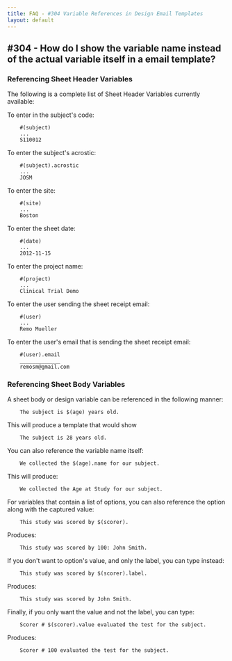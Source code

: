```yaml
---
title: FAQ - #304 Variable References in Design Email Templates
layout: default
---
```


## #304 - How do I show the variable name instead of the actual variable itself in a email template?

### Referencing Sheet Header Variables

The following is a complete list of Sheet Header Variables currently available:

To enter in the subject's code:
```
    #(subject)
    ...
    S110012
```

To enter the subject's acrostic:
```
    #(subject).acrostic
    ...
    JOSM
```

To enter the site:
```
    #(site)
    ...
    Boston
```

To enter the sheet date:
```
    #(date)
    ...
    2012-11-15
```

To enter the project name:
```
    #(project)
    ...
    Clinical Trial Demo
```

To enter the user sending the sheet receipt email:
```
    #(user)
    ...
    Remo Mueller
```

To enter the user's email that is sending the sheet receipt email:
```
    #(user).email
    _____________
    remosm@gmail.com
```


### Referencing Sheet Body Variables

A sheet body or design variable can be referenced in the following manner:

```
    The subject is $(age) years old.
```

This will produce a template that would show

```
    The subject is 28 years old.
```

You can also reference the variable name itself:

```
    We collected the $(age).name for our subject.
```

This will produce:
```
    We collected the Age at Study for our subject.
```

For variables that contain a list of options, you can also reference the option along with the captured value:

```
    This study was scored by $(scorer).
```

Produces:

```
    This study was scored by 100: John Smith.
```

If you don't want to option's value, and only the label, you can type instead:
```
    This study was scored by $(scorer).label.
```
Produces:
```
    This study was scored by John Smith.
```

Finally, if you only want the value and not the label, you can type:
```
    Scorer # $(scorer).value evaluated the test for the subject.
```
Produces:
```
    Scorer # 100 evaluated the test for the subject.
```
